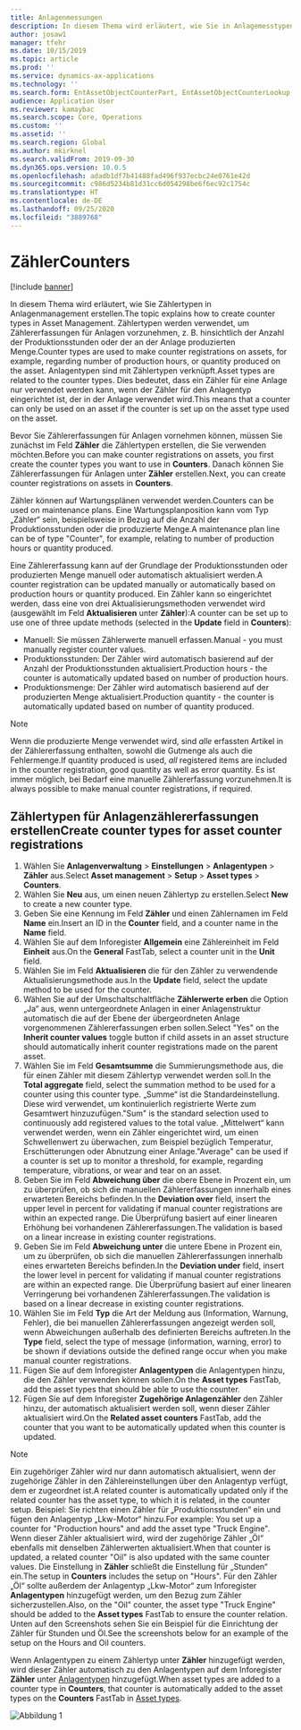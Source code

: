 ```yaml
---
title: Anlagenmessungen
description: In diesem Thema wird erläutert, wie Sie in Anlagemesstypen in der Anlagenverwaltung erstellen.
author: josaw1
manager: tfehr
ms.date: 10/15/2019
ms.topic: article
ms.prod: ''
ms.service: dynamics-ax-applications
ms.technology: ''
ms.search.form: EntAssetObjectCounterPart, EntAssetObjectCounterLookup, EntAssetCounterType, EntAssetObjectCounterTotals
audience: Application User
ms.reviewer: kamaybac
ms.search.scope: Core, Operations
ms.custom: ''
ms.assetid: ''
ms.search.region: Global
ms.author: mkirknel
ms.search.validFrom: 2019-09-30
ms.dyn365.ops.version: 10.0.5
ms.openlocfilehash: adadb1df7b41488fad496f937ecbc24e0761e42d
ms.sourcegitcommit: c986d5234b81d31cc6d054298be6f6ec92c1754c
ms.translationtype: HT
ms.contentlocale: de-DE
ms.lasthandoff: 09/25/2020
ms.locfileid: "3889768"
---
```

# <a name="counters"></a><span data-ttu-id="d9e0f-103">Zähler</span><span class="sxs-lookup"><span data-stu-id="d9e0f-103">Counters</span></span>

[!include [banner](../../includes/banner.md)]

<span data-ttu-id="d9e0f-104">In diesem Thema wird erläutert, wie Sie Zählertypen in Anlagenmanagement erstellen.</span><span class="sxs-lookup"><span data-stu-id="d9e0f-104">The topic explains how to create counter types in Asset Management.</span></span> <span data-ttu-id="d9e0f-105">Zählertypen werden verwendet, um Zählererfassungen für Anlagen vorzunehmen, z. B. hinsichtlich der Anzahl der Produktionsstunden oder der an der Anlage produzierten Menge.</span><span class="sxs-lookup"><span data-stu-id="d9e0f-105">Counter types are used to make counter registrations on assets, for example, regarding number of production hours, or quantity produced on the asset.</span></span> <span data-ttu-id="d9e0f-106">Anlagentypen sind mit Zählertypen verknüpft.</span><span class="sxs-lookup"><span data-stu-id="d9e0f-106">Asset types are related to the counter types.</span></span> <span data-ttu-id="d9e0f-107">Dies bedeutet, dass ein Zähler für eine Anlage nur verwendet werden kann, wenn der Zähler für den Anlagentyp eingerichtet ist, der in der Anlage verwendet wird.</span><span class="sxs-lookup"><span data-stu-id="d9e0f-107">This means that a counter can only be used on an asset if the counter is set up on the asset type used on the asset.</span></span>

<span data-ttu-id="d9e0f-108">Bevor Sie Zählererfassungen für Anlagen vornehmen können, müssen Sie zunächst im Feld **Zähler** die Zählertypen erstellen, die Sie verwenden möchten.</span><span class="sxs-lookup"><span data-stu-id="d9e0f-108">Before you can make counter registrations on assets, you first create the counter types you want to use in **Counters**.</span></span> <span data-ttu-id="d9e0f-109">Danach können Sie Zählererfassungen für Anlagen unter **Zähler** erstellen.</span><span class="sxs-lookup"><span data-stu-id="d9e0f-109">Next, you can create counter registrations on assets in **Counters**.</span></span> 

<span data-ttu-id="d9e0f-110">Zähler können auf Wartungsplänen verwendet werden.</span><span class="sxs-lookup"><span data-stu-id="d9e0f-110">Counters can be used on maintenance plans.</span></span> <span data-ttu-id="d9e0f-111">Eine Wartungsplanposition kann vom Typ „Zähler“ sein, beispielsweise in Bezug auf die Anzahl der Produktionsstunden oder die produzierte Menge.</span><span class="sxs-lookup"><span data-stu-id="d9e0f-111">A maintenance plan line can be of type "Counter", for example, relating to number of production hours or quantity produced.</span></span> 

<span data-ttu-id="d9e0f-112">Eine Zählererfassung kann auf der Grundlage der Produktionsstunden oder produzierten Menge manuell oder automatisch aktualisiert werden.</span><span class="sxs-lookup"><span data-stu-id="d9e0f-112">A counter registration can be updated manually or automatically based on production hours or quantity produced.</span></span> <span data-ttu-id="d9e0f-113">Ein Zähler kann so eingerichtet werden, dass eine von drei Aktualisierungsmethoden verwendet wird (ausgewählt im Feld **Aktualisieren** unter **Zähler**):</span><span class="sxs-lookup"><span data-stu-id="d9e0f-113">A counter can be set up to use one of three update methods (selected in the **Update** field in **Counters**):</span></span>
  
- <span data-ttu-id="d9e0f-114">Manuell: Sie müssen Zählerwerte manuell erfassen.</span><span class="sxs-lookup"><span data-stu-id="d9e0f-114">Manual - you must manually register counter values.</span></span>  
- <span data-ttu-id="d9e0f-115">Produktionsstunden: Der Zähler wird automatisch basierend auf der Anzahl der Produktionsstunden aktualisiert.</span><span class="sxs-lookup"><span data-stu-id="d9e0f-115">Production hours - the counter is automatically updated based on number of production hours.</span></span>  
- <span data-ttu-id="d9e0f-116">Produktionsmenge: Der Zähler wird automatisch basierend auf der produzierten Menge aktualisiert.</span><span class="sxs-lookup"><span data-stu-id="d9e0f-116">Production quantity - the counter is automatically updated based on number of quantity produced.</span></span>  

>[!NOTE]
><span data-ttu-id="d9e0f-117">Wenn die produzierte Menge verwendet wird, sind *alle* erfassten Artikel in der Zählererfassung enthalten, sowohl die Gutmenge als auch die Fehlermenge.</span><span class="sxs-lookup"><span data-stu-id="d9e0f-117">If quantity produced is used, *all* registered items are included in the counter registration, good quantity as well as error quantity.</span></span> <span data-ttu-id="d9e0f-118">Es ist immer möglich, bei Bedarf eine manuelle Zählererfassung vorzunehmen.</span><span class="sxs-lookup"><span data-stu-id="d9e0f-118">It is always possible to make manual counter registrations, if required.</span></span>

## <a name="create-counter-types-for-asset-counter-registrations"></a><span data-ttu-id="d9e0f-119">Zählertypen für Anlagenzählererfassungen erstellen</span><span class="sxs-lookup"><span data-stu-id="d9e0f-119">Create counter types for asset counter registrations</span></span>

1. <span data-ttu-id="d9e0f-120">Wählen Sie **Anlagenverwaltung** > **Einstellungen** > **Anlagentypen** > **Zähler** aus.</span><span class="sxs-lookup"><span data-stu-id="d9e0f-120">Select **Asset management** > **Setup** > **Asset types** > **Counters**.</span></span>
2. <span data-ttu-id="d9e0f-121">Wählen Sie **Neu** aus, um einen neuen Zählertyp zu erstellen.</span><span class="sxs-lookup"><span data-stu-id="d9e0f-121">Select **New** to create a new counter type.</span></span>
3. <span data-ttu-id="d9e0f-122">Geben Sie eine Kennung im Feld **Zähler** und einen Zählernamen im Feld **Name** ein.</span><span class="sxs-lookup"><span data-stu-id="d9e0f-122">Insert an ID in the **Counter** field, and a counter name in the **Name** field.</span></span>
4. <span data-ttu-id="d9e0f-123">Wählen Sie auf dem Inforegister **Allgemein** eine Zählereinheit im Feld **Einheit** aus.</span><span class="sxs-lookup"><span data-stu-id="d9e0f-123">On the **General** FastTab, select a counter unit in the **Unit** field.</span></span>
5. <span data-ttu-id="d9e0f-124">Wählen Sie im Feld **Aktualisieren** die für den Zähler zu verwendende Aktualisierungsmethode aus.</span><span class="sxs-lookup"><span data-stu-id="d9e0f-124">In the **Update** field, select the update method to be used for the counter.</span></span>
6. <span data-ttu-id="d9e0f-125">Wählen Sie auf der Umschaltschaltfläche **Zählerwerte erben** die Option „Ja“ aus, wenn untergeordnete Anlagen in einer Anlagenstruktur automatisch die auf der Ebene der übergeordneten Anlage vorgenommenen Zählererfassungen erben sollen.</span><span class="sxs-lookup"><span data-stu-id="d9e0f-125">Select "Yes" on the **Inherit counter values** toggle button if child assets in an asset structure should automatically inherit counter registrations made on the parent asset.</span></span>
7. <span data-ttu-id="d9e0f-126">Wählen Sie im Feld **Gesamtsumme** die Summierungsmethode aus, die für einen Zähler mit diesem Zählertyp verwendet werden soll.</span><span class="sxs-lookup"><span data-stu-id="d9e0f-126">In the **Total aggregate** field, select the summation method to be used for a counter using this counter type.</span></span> <span data-ttu-id="d9e0f-127">„Summe“ ist die Standardeinstellung. Diese wird verwendet, um kontinuierlich registrierte Werte zum Gesamtwert hinzuzufügen.</span><span class="sxs-lookup"><span data-stu-id="d9e0f-127">"Sum" is the standard selection used to continuously add registered values to the total value.</span></span> <span data-ttu-id="d9e0f-128">„Mittelwert“ kann verwendet werden, wenn ein Zähler eingerichtet wird, um einen Schwellenwert zu überwachen, zum Beispiel bezüglich Temperatur, Erschütterungen oder Abnutzung einer Anlage.</span><span class="sxs-lookup"><span data-stu-id="d9e0f-128">"Average" can be used if a counter is set up to monitor a threshold, for example, regarding temperature, vibrations, or wear and tear on an asset.</span></span> 
8. <span data-ttu-id="d9e0f-129">Geben Sie im Feld **Abweichung über** die obere Ebene in Prozent ein, um zu überprüfen, ob sich die manuellen Zählererfassungen innerhalb eines erwarteten Bereichs befinden.</span><span class="sxs-lookup"><span data-stu-id="d9e0f-129">In the **Deviation over** field, insert the upper level in percent for validating if manual counter registrations are within an expected range.</span></span> <span data-ttu-id="d9e0f-130">Die Überprüfung basiert auf einer linearen Erhöhung bei vorhandenen Zählererfassungen.</span><span class="sxs-lookup"><span data-stu-id="d9e0f-130">The validation is based on a linear increase in existing counter registrations.</span></span>
9. <span data-ttu-id="d9e0f-131">Geben Sie im Feld **Abweichung unter** die untere Ebene in Prozent ein, um zu überprüfen, ob sich die manuellen Zählererfassungen innerhalb eines erwarteten Bereichs befinden.</span><span class="sxs-lookup"><span data-stu-id="d9e0f-131">In the **Deviation under** field, insert the lower level in percent for validating if manual counter registrations are within an expected range.</span></span> <span data-ttu-id="d9e0f-132">Die Überprüfung basiert auf einer linearen Verringerung bei vorhandenen Zählererfassungen.</span><span class="sxs-lookup"><span data-stu-id="d9e0f-132">The validation is based on a linear decrease in existing counter registrations.</span></span>
10. <span data-ttu-id="d9e0f-133">Wählen Sie im Feld **Typ** die Art der Meldung aus (Information, Warnung, Fehler), die bei manuellen Zählererfassungen angezeigt werden soll, wenn Abweichungen außerhalb des definierten Bereichs auftreten.</span><span class="sxs-lookup"><span data-stu-id="d9e0f-133">In the **Type** field, select the type of message (information, warning, error) to be shown if deviations outside the defined range occur when you make manual counter registrations.</span></span>
11. <span data-ttu-id="d9e0f-134">Fügen Sie auf dem Inforegister **Anlagentypen** die Anlagentypen hinzu, die den Zähler verwenden können sollen.</span><span class="sxs-lookup"><span data-stu-id="d9e0f-134">On the **Asset types** FastTab, add the asset types that should be able to use the counter.</span></span>
12. <span data-ttu-id="d9e0f-135">Fügen Sie auf dem Inforegister **Zugehörige Anlagenzähler** den Zähler hinzu, der automatisch aktualisiert werden soll, wenn dieser Zähler aktualisiert wird.</span><span class="sxs-lookup"><span data-stu-id="d9e0f-135">On the **Related asset counters** FastTab, add the counter that you want to be automatically updated when this counter is updated.</span></span>


>[!NOTE]
><span data-ttu-id="d9e0f-136">Ein zugehöriger Zähler wird nur dann automatisch aktualisiert, wenn der zugehörige Zähler in den Zählereinstellungen über den Anlagentyp verfügt, dem er zugeordnet ist.</span><span class="sxs-lookup"><span data-stu-id="d9e0f-136">A related counter is automatically updated only if the related counter has the asset type, to which it is related, in the counter setup.</span></span> <span data-ttu-id="d9e0f-137">Beispiel: Sie richten einen Zähler für „Produktionsstunden“ ein und fügen den Anlagentyp „Lkw-Motor“ hinzu.</span><span class="sxs-lookup"><span data-stu-id="d9e0f-137">For example: You set up a counter for "Production hours" and add the asset type "Truck Engine".</span></span> <span data-ttu-id="d9e0f-138">Wenn dieser Zähler aktualisiert wird, wird der zugehörige Zähler „Öl“ ebenfalls mit denselben Zählerwerten aktualisiert.</span><span class="sxs-lookup"><span data-stu-id="d9e0f-138">When that counter is updated, a related counter "Oil" is also updated with the same counter values.</span></span> <span data-ttu-id="d9e0f-139">Die Einstellung in **Zähler** schließt die Einstellung für „Stunden“ ein.</span><span class="sxs-lookup"><span data-stu-id="d9e0f-139">The setup in **Counters** includes the setup on "Hours".</span></span> <span data-ttu-id="d9e0f-140">Für den Zähler „Öl“ sollte außerdem der Anlagentyp „Lkw-Motor“ zum Inforegister **Anlagentypen** hinzugefügt werden, um den Bezug zum Zähler sicherzustellen.</span><span class="sxs-lookup"><span data-stu-id="d9e0f-140">Also, on the "Oil" counter, the asset type "Truck Engine" should be added to the **Asset types** FastTab to ensure the counter relation.</span></span> <span data-ttu-id="d9e0f-141">Unten auf den Screenshots sehen Sie ein Beispiel für die Einrichtung der Zähler für Stunden und Öl.</span><span class="sxs-lookup"><span data-stu-id="d9e0f-141">See the screenshots below for an example of the setup on the Hours and Oil counters.</span></span>

<span data-ttu-id="d9e0f-142">Wenn Anlagentypen zu einem Zählertyp unter **Zähler** hinzugefügt werden, wird dieser Zähler automatisch zu den Anlagentypen auf dem Inforegister **Zähler** unter [Anlagentypen](../setup-for-objects/object-types.md) hinzugefügt.</span><span class="sxs-lookup"><span data-stu-id="d9e0f-142">When asset types are added to a counter type in **Counters**, that counter is automatically added to the asset types on the **Counters** FastTab in [Asset types](../setup-for-objects/object-types.md).</span></span>

![Abbildung 1](media/071-setup-for-objects.png)

